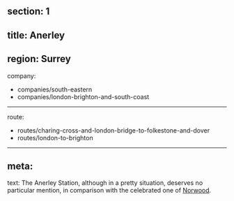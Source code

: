 section: 1
----
title: Anerley
----
region: Surrey
----
company:
- companies/south-eastern
- companies/london-brighton-and-south-coast
----
route:
- routes/charing-cross-and-london-bridge-to-folkestone-and-dover
- routes/london-to-brighton
----
meta:
----
text: The Anerley Station, although in a pretty situation, deserves no particular mention, in comparison with the celebrated one of [Norwood](/stations/norwood-upper).